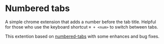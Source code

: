 # Numbered tabs

A simple chrome extension that adds a number before the tab title.
Helpful for those who use the keyboard shortcut `⌘ + <num>` to switch between tabs.

This extention based on [numbered-tabs](https://github.com/narinluangrath/numbered-tabs) with some enhances and bug fixes.
